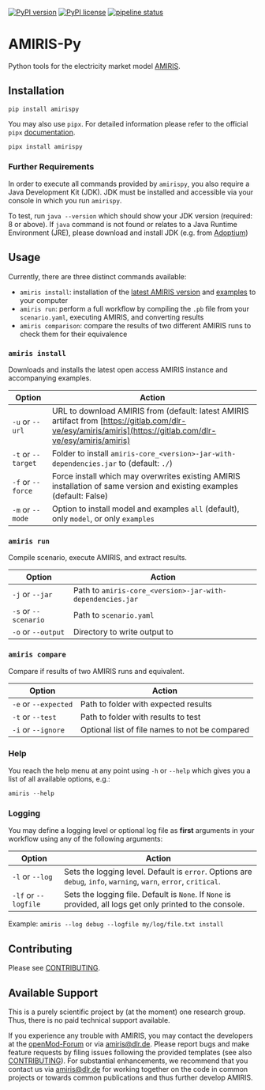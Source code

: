 <!-- SPDX-FileCopyrightText: 2022 German Aerospace Center <amiris@dlr.de>

SPDX-License-Identifier: Apache-2.0 -->

[![PyPI version](https://badge.fury.io/py/amirispy.svg)](https://badge.fury.io/py/amirispy)
[![PyPI license](https://img.shields.io/pypi/l/amirispy.svg)](https://badge.fury.io/py/amirispy)
[![pipeline status](https://gitlab.com/dlr-ve/esy/amiris/amiris-py/badges/main/pipeline.svg)](https://gitlab.com/dlr-ve/esy/amiris/amiris-py/commits/main)


# AMIRIS-Py
Python tools for the electricity market model [AMIRIS](https://dlr-ve.gitlab.io/esy/amiris/home/).

## Installation

    pip install amirispy


You may also use `pipx`. For detailed information please refer to the official `pipx` [documentation](https://github.com/pypa/pipx).

    pipx install amirispy


### Further Requirements

In order to execute all commands provided by `amirispy`, you also require a Java Development Kit (JDK).
JDK must be installed and accessible via your console in which you run `amirispy`. 

To test, run `java --version` which should show your JDK version (required: 8 or above).
If `java` command is not found or relates to a Java Runtime Environment (JRE), please download and install JDK (e.g. from [Adoptium](https://adoptium.net/de/temurin/releases/?version=11))


## Usage
Currently, there are three distinct commands available:

- `amiris install`: installation of the [latest AMIRIS version](https://gitlab.com/dlr-ve/esy/amiris/amiris) and [examples](https://gitlab.com/dlr-ve/esy/amiris/examples) to your computer
- `amiris run`: perform a full workflow by compiling the `.pb` file from your `scenario.yaml`, executing AMIRIS, and converting results
- `amiris comparison`: compare the results of two different AMIRIS runs to check them for their equivalence


### `amiris install`
Downloads and installs the latest open access AMIRIS instance and accompanying examples.

| Option               | Action                                                                                                                                                       |
|----------------------|--------------------------------------------------------------------------------------------------------------------------------------------------------------|
| `-u` or `--url`      | URL to download AMIRIS from (default: latest AMIRIS artifact from [https://gitlab.com/dlr-ve/esy/amiris/amiris](https://gitlab.com/dlr-ve/esy/amiris/amiris) |
| `-t` or `--target`   | Folder to install `amiris-core_<version>-jar-with-dependencies.jar` to (default: `./`)                                                                       |
| `-f` or `--force`    | Force install which may overwrites existing AMIRIS installation of same version and existing examples (default: False)                                       |
| `-m` or `--mode`     | Option to install model and examples `all` (default), only `model`, or only `examples`                                                                       |


### `amiris run`
Compile scenario, execute AMIRIS, and extract results.

| Option               | Action                                                    |
|----------------------|-----------------------------------------------------------|
| `-j` or `--jar`      | Path to `amiris-core_<version>-jar-with-dependencies.jar` |
| `-s` or `--scenario` | Path to `scenario.yaml`                                   |
| `-o` or `--output`   | Directory to write output to                              |


### `amiris compare`
Compare if results of two AMIRIS runs and equivalent.

| Option               | Action                                         |
|----------------------|------------------------------------------------|
| `-e` or `--expected` | Path to folder with expected results           |
| `-t` or `--test`     | Path to folder with results to test            |
| `-i` or `--ignore`   | Optional list of file names to not be compared |


### Help

You reach the help menu at any point using `-h` or `--help` which gives you a list of all available options, e.g.:

`amiris --help`


### Logging
You may define a logging level or optional log file as **first** arguments in your workflow using any of the following arguments:

| Option               | Action                                                                                                            |
|----------------------|-------------------------------------------------------------------------------------------------------------------|
| `-l` or `--log`      | Sets the logging level. Default is `error`. Options are `debug`, `info`, `warning`, `warn`, `error`, `critical`.  |
| `-lf` or `--logfile` | Sets the logging file. Default is `None`. If `None` is provided, all logs get only printed to the console.        |

Example: `amiris --log debug --logfile my/log/file.txt install`


## Contributing
Please see [CONTRIBUTING](CONTRIBUTING.md).

## Available Support
This is a purely scientific project by (at the moment) one research group. 
Thus, there is no paid technical support available.

If you experience any trouble with AMIRIS, you may contact the developers at the [openMod-Forum](https://forum.openmod.org/tag/amiris) or via [amiris@dlr.de](mailto:amiris@dlr.de).
Please report bugs and make feature requests by filing issues following the provided templates (see also [CONTRIBUTING](CONTRIBUTING.md)).
For substantial enhancements, we recommend that you contact us via [amiris@dlr.de](mailto:amiris@dlr.de) for working together on the code in common projects or towards common publications and thus further develop AMIRIS.
